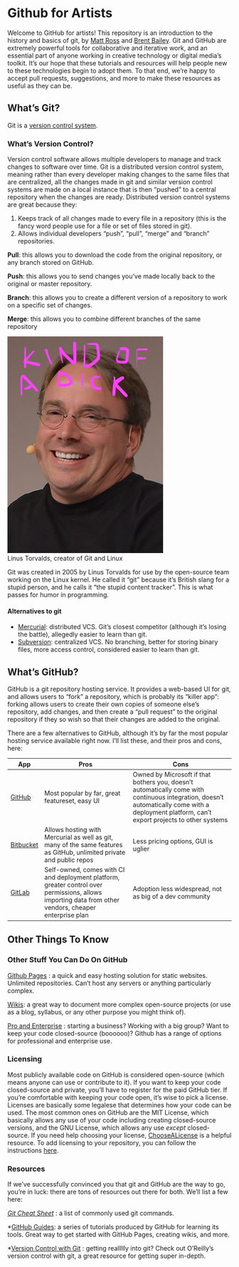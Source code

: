 # Github for Artists

Welcome to GitHub for artists! This repository is an introduction to the history and basics of git, by [Matt Ross]() and [Brent Bailey](http://brentlbailey.com). Git and GitHub are extremely powerful tools for collaborative and iterative work, and an essential part of anyone working in creative technology or digital media’s toolkit. It’s our hope that these tutorials and resources will help people new to these technologies begin to adopt them. To that end, we’re happy to accept pull requests, suggestions, and more to make these resources as useful as they can be.

## What’s Git?
  Git is a [version control system](https://www.atlassian.com/git/tutorials/what-is-version-control).
### What’s Version Control?
  Version control software allows multiple developers to manage and track changes to software over time. Git is a distributed version control system, meaning rather than every developer making changes to the same files that are centralized, all the changes made in git and similar version control systems are made on a local instance that is then “pushed” to a central repository when the changes are ready.
  Distributed version control systems are great because they:
  1. Keeps track of all changes made to every file in a repository (this is the fancy word people use for a file or set of files stored in git).
  2. Allows individual developers “push”, “pull”, “merge” and “branch” repositories.

  **Pull**: this allows you to download the code from the original repository, or any branch stored on GitHub.

  **Push**: this allows you to send changes you’ve made locally back to the original or master repository.

  **Branch**: this allows you to create a different version of a repository to work on a specific set of changes.

  **Merge**: this allows you to combine different branches of the same repository
<p style=”text-align: center;” align=”center”>
<img src=img/linus.jpg>
<br />
Linus Torvalds, creator of Git and Linux
</p>
  Git was created in 2005 by Linus Torvalds for use by the open-source team working on the Linux kernel. He called it “git” because it’s British slang for a stupid person, and he calls it “the stupid content tracker”. This is what passes for humor in programming.

#### Alternatives to git
  * [Mercurial](https://www.mercurial-scm.org/): distributed VCS. Git’s closest competitor (although it’s losing the battle), allegedly easier to learn than git.
  * [Subversion](https://subversion.apache.org/): centralized VCS. No branching, better for storing binary files, more access control, considered easier to learn than git.


## What’s GitHub?

  GitHub is a git repository hosting service. It provides a web-based UI for git, and allows users to “fork” a repository, which is probably its “killer app”: forking allows users to create their own copies of someone else’s repository, add changes, and then create a “pull request” to the original repository if they so wish so that their changes are added to the original.

  There are a few alternatives to GitHub, although it’s by far the most popular hosting service available right now. I’ll list these, and their pros and cons, here:

| App | Pros | Cons |
| ------| ------| ------ |
| [GitHub](github.com)                | Most popular by far, great featureset, easy UI | Owned by Microsoft if that bothers you, doesn’t automatically come with continuous integration, doesn’t automatically come with a deployment platform, can’t export projects to other systems |
| [Bitbucket](https://bitbucket.org/) | Allows hosting with Mercurial as well as git, many of the same features as GitHub, unlimited private and public repos | Less pricing options, GUI is uglier |
| [GitLab](https://gitlab.com)        | Self-owned, comes with CI and deployment platform, greater control over permissions, allows importing data from other vendors, cheaper enterprise plan | Adoption less widespread, not as big of a dev community |

## Other Things To Know

### Other Stuff You Can Do On GitHub

[Github Pages](https://pages.github.com/) : a quick and easy hosting solution for static websites. Unlimited repositories. Can’t host any servers or anything particularly complex.

[Wikis](https://help.github.com/en/articles/about-wikis): a great way to document more complex open-source projects (or use as a blog, syllabus, or any other purpose you might think of).

[Pro and Enterprise](https://help.github.com/en/articles/githubs-products) : starting a business? Working with a big group? Want to keep your code closed-source (boooooo)? Github has a range of options for professional and enterprise use.


### Licensing

Most publicly available code on GitHub is considered open-source (which means anyone can use or contribute to it). If you want to keep your code closed-source and private, you’ll have to register for the paid GitHub tier. If you’re comfortable with keeping your code open, it’s wise to pick a license. Licenses are basically some legalese that determines how your code can be used. The most common ones on GitHub are the MIT License, which basically allows any use of your code including creating closed-source versions, and the GNU License, which allows any use *except* closed-source. If you need help choosing your license, [ChooseALicense](https://choosealicense.com/) is a helpful resource. To add licensing to your repository, you can follow the instructions [here](https://help.github.com/en/articles/licensing-a-repository).

### Resources

If we’ve successfully convinced you that git and GitHub are the way to go, you’re in luck: there are tons of resources out there for both. We’ll list a few here:

*[Git Cheat Sheet](https://github.github.com/training-kit/downloads/github-git-cheat-sheet.pdf)* : a list of commonly used git commands.

*[GitHub Guides](https://guides.github.com/): a series of tutorials produced by GitHub for learning its tools. Great way to get started with GitHub Pages, creating wikis, and more.

*[Version Control with Git](http://shop.oreilly.com/product/0636920022862.do) : getting reallllly into git? Check out O’Reilly’s version control with git, a great resource for getting super in-depth.


